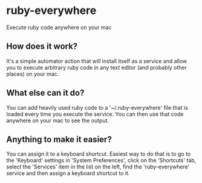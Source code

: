 ruby-everywhere
===============

Execute ruby code anywhere on your mac

How does it work?
-----------------

It's a simple automator action that will install itself as a service and allow you to execute arbitrary ruby code in any text editor (and probably other places) on your mac.

What else can it do?
--------------------

You can add heavily used ruby code to a '~/.ruby-everywhere' file that is loaded every time you execute the service. You can then use that code anywhere on your mac to see the output.

Anything to make it easier?
---------------------------

You can assign it to a keyboard shortcut. Easiest way to do that is to go to the 'Keyboard' settings in 'System Preferences', click on the 'Shortcuts' tab, select the 'Services' item in the list on the left, find the 'ruby-everywhere' service and then assign a keyboard shortcut to it.
